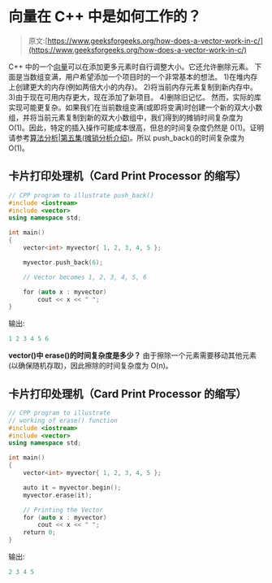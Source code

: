 # 向量在 C++ 中是如何工作的？

> 原文:[https://www.geeksforgeeks.org/how-does-a-vector-work-in-c/](https://www.geeksforgeeks.org/how-does-a-vector-work-in-c/)

C++ 中的一个[向量](https://www.geeksforgeeks.org/vector-in-cpp-stl/)可以在添加更多元素时自行调整大小。它还允许删除元素。
下面是当数组变满，用户希望添加一个项目时的一个非常基本的想法。
1)在堆内存上创建更大的内存(例如两倍大小的内存)。
2)将当前内存元素复制到新内存中。
3)由于现在可用内存更大，现在添加了新项目。
4)删除旧记忆。
然而，实际的库实现可能更复杂。如果我们在当前数组变满(或即将变满)时创建一个新的双大小数组，并将当前元素复制到新的双大小数组中，我们得到的摊销时间复杂度为 O(1)。因此，特定的插入操作可能成本很高，但总的时间复杂度仍然是 0(1)。证明请参考[算法分析|第五集(摊销分析介绍)](https://www.geeksforgeeks.org/analysis-algorithm-set-5-amortized-analysis-introduction/)。所以 push_back()的时间复杂度为 O(1)。

## 卡片打印处理机（Card Print Processor 的缩写）

```cpp
// CPP program to illustrate push_back()
#include <iostream>
#include <vector>
using namespace std;

int main()
{
    vector<int> myvector{ 1, 2, 3, 4, 5 };

    myvector.push_back(6);

    // Vector becomes 1, 2, 3, 4, 5, 6

    for (auto x : myvector)
        cout << x << " ";
}
```

输出:

```cpp
1 2 3 4 5 6 
```

**vector()中 erase()的时间复杂度是多少？**
由于擦除一个元素需要移动其他元素(以确保随机存取)，因此擦除的时间复杂度为 O(n)。

## 卡片打印处理机（Card Print Processor 的缩写）

```cpp
// CPP program to illustrate
// working of erase() function
#include <iostream>
#include <vector>
using namespace std;

int main()
{
    vector<int> myvector{ 1, 2, 3, 4, 5 };

    auto it = myvector.begin();
    myvector.erase(it);

    // Printing the Vector
    for (auto x : myvector)
        cout << x << " ";
    return 0;
}
```

输出:

```cpp
2 3 4 5 
```